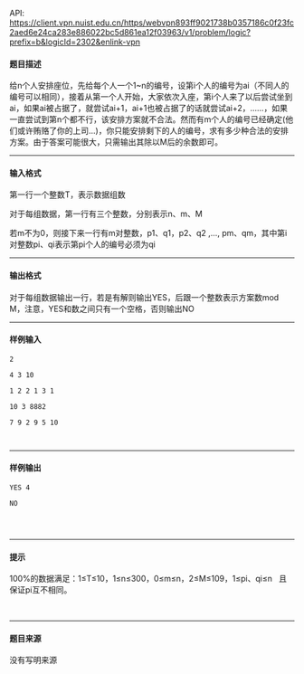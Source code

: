 API: https://client.vpn.nuist.edu.cn/https/webvpn893ff9021738b0357186c0f23fc2aed6e24ca283e886022bc5d861ea12f03963/v1/problem/logic?prefix=b&logicId=2302&enlink-vpn

#### 题目描述

给n个人安排座位，先给每个人一个1~n的编号，设第i个人的编号为ai（不同人的编号可以相同），接着从第一个人开始，大家依次入座，第i个人来了以后尝试坐到ai，如果ai被占据了，就尝试ai+1，ai+1也被占据了的话就尝试ai+2，……，如果一直尝试到第n个都不行，该安排方案就不合法。然而有m个人的编号已经确定(他们或许贿赂了你的上司...)，你只能安排剩下的人的编号，求有多少种合法的安排方案。由于答案可能很大，只需输出其除以M后的余数即可。

---

#### 输入格式

第一行一个整数T，表示数据组数

对于每组数据，第一行有三个整数，分别表示n、m、M

若m不为0，则接下来一行有m对整数，p1、q1，p2、q2 ,…, pm、qm，其中第i对整数pi、qi表示第pi个人的编号必须为qi

---

#### 输出格式

对于每组数据输出一行，若是有解则输出YES，后跟一个整数表示方案数mod M，注意，YES和数之间只有一个空格，否则输出NO

---

#### 样例输入
```
2

4 3 10

1 2 2 1 3 1

10 3 8882

7 9 2 9 5 10

 

```

---

#### 样例输出
```
YES 4

NO

 


```

---

#### 提示

  
100%的数据满足：1≤T≤10，1≤n≤300，0≤m≤n，2≤M≤109，1≤pi、qi≤n   且保证pi互不相同。  
  
   

---

#### 题目来源

没有写明来源